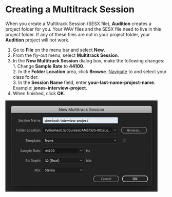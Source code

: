 # Creating a Multitrack Session

When you create a Multitrack Session (SESX file), **Audition** creates a project folder for you. Your WAV files and the SESX file need to live in this project folder. If any of these files are not in your project folder, your **Audition** project will not work.

1. Go to **File** on the menu bar and select **New**.
2. From the fly-out menu, select **Multitrack Session**.
3. In the **New Multitrack Session** dialog box, make the following changes:\
   1\. Change **Sample Rate** to **44100**.\
   2\. In the **Folder Location** area, click **Browse**. [Navigate](https://app.gitbook.com/@jjloomis/s/file-and-folder-management-mac-os-edition/navigating-folder-tree) to and select your class folder.\
   3\. In the **Session Name** field, enter **your-last-name-project-name**. Example: **jones-interview-project**.
4. When finished, click **OK**.

![Creating a new Multitrack Session.](../.gitbook/assets/creating-a-multitrack-session.png)
